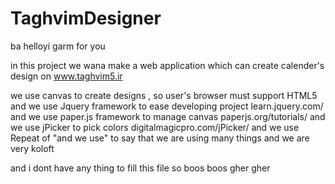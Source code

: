 TaghvimDesigner
===============
ba helloyi garm for you

in this project we wana make a web application which can create calender's design on www.taghvim5.ir

we use canvas to create designs , so user's browser must support HTML5
and we use Jquery framework to ease developing project              learn.jquery.com/
and we use paper.js framework to manage canvas                      paperjs.org/tutorials/
and we use jPicker to pick colors                                   digitalmagicpro.com/jPicker/
and we use Repeat of "and we use" to say that we are using many things and we are very koloft

and i dont have any thing to fill this file so boos boos gher gher
